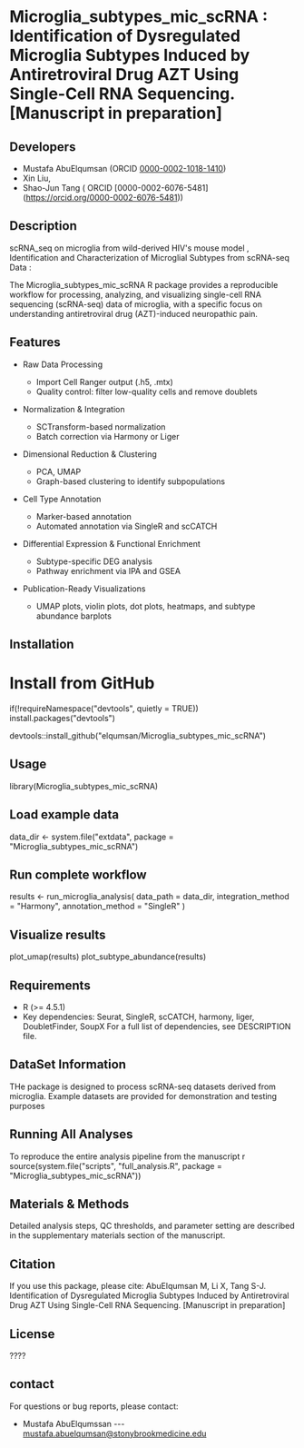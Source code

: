 # Microglia_subtypes_mic_scRNA :  Identification of Dysregulated Microglia Subtypes Induced by Antiretroviral Drug AZT Using Single-Cell RNA Sequencing. [Manuscript in preparation]

## Developers 

 - Mustafa AbuElqumsan (ORCID [0000-0002-1018-1410](https://orcid.org/0000-0002-1018-1410))  
 - Xin Liu, 
 - Shao-Jun Tang ( ORCID [0000-0002-6076-5481] (https://orcid.org/0000-0002-6076-5481))

## Description    
scRNA_seq on microglia from wild-derived HIV's mouse model , Identification and Characterization of Microglial Subtypes from scRNA-seq Data :

The Microglia_subtypes_mic_scRNA R package provides a reproducible workflow for processing, analyzing, and visualizing single-cell RNA sequencing (scRNA-seq) data of microglia, with a specific focus on understanding antiretroviral drug (AZT)-induced neuropathic pain.


## Features
- Raw Data Processing
  - Import Cell Ranger output (.h5, .mtx)
  - Quality control: filter low-quality cells and remove doublets

- Normalization & Integration
   - SCTransform-based normalization
   - Batch correction via Harmony or Liger

- Dimensional Reduction & Clustering
   - PCA, UMAP
   - Graph-based clustering to identify subpopulations

- Cell Type Annotation
   -  Marker-based annotation
   - Automated annotation via SingleR and scCATCH

- Differential Expression & Functional Enrichment
   - Subtype-specific DEG analysis
   - Pathway enrichment via IPA and GSEA

- Publication-Ready Visualizations
   - UMAP plots, violin plots, dot plots, heatmaps, and subtype abundance barplots

## Installation      
# Install from GitHub
if(!requireNamespace("devtools", quietly = TRUE))
    install.packages("devtools")

devtools::install_github("elqumsan/Microglia_subtypes_mic_scRNA")

## Usage
library(Microglia_subtypes_mic_scRNA)

## Load example data
data_dir <- system.file("extdata", package = "Microglia_subtypes_mic_scRNA")

## Run complete workflow
results <- run_microglia_analysis(
    data_path = data_dir,
    integration_method = "Harmony",
    annotation_method = "SingleR"
)

## Visualize results
plot_umap(results)
plot_subtype_abundance(results)

## Requirements
- R (>= 4.5.1)
- Key dependencies: Seurat, SingleR, scCATCH, harmony, liger, DoubletFinder, SoupX
  For a full list of dependencies, see DESCRIPTION file.

## DataSet Information 
THe package is designed to process scRNA-seq datasets derived from microglia.
Example datasets are provided for demonstration and testing purposes

## Running All Analyses
To reproduce the entire analysis pipeline from the manuscript 
r
source(system.file("scripts", "full_analysis.R", package = "Microglia_subtypes_mic_scRNA"))

## Materials & Methods
Detailed analysis steps, QC thresholds, and parameter setting are described in the supplementary materials section of the manuscript.

## Citation 
If you use this package, please cite:
AbuElqumsan M, Li X, Tang S-J. Identification of Dysregulated Microglia Subtypes Induced by Antiretroviral Drug AZT Using Single-Cell RNA Sequencing. [Manuscript in preparation]

## License
????
## contact 
For questions or bug reports, please contact:
- Mustafa AbuElqumssan --- mustafa.abuelqumsan@stonybrookmedicine.edu


